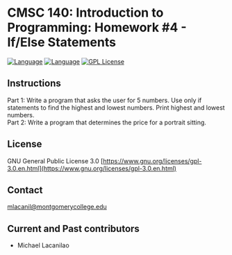 CMSC 140: Introduction to Programming: Homework #4 - If/Else Statements
====

[![Language](https://img.shields.io/badge/language-C++-red.svg)](https://img.shields.io/badge/language-c++-red.svg)
[![Language](https://img.shields.io/badge/C%2B%2B-11-red.svg)](https://img.shields.io/badge/C%2B%2B-11-red.svg)
[![GPL License](https://img.shields.io/badge/license-GPL-blue.svg)](https://opensource.org/licenses/GPL-3.0/)

Instructions
------------

Part 1: Write a program that asks the user for 5 numbers. Use only if statements to find the highest and lowest numbers. Print highest and lowest numbers.<br>
Part 2: Write a program that determines the price for a portrait sitting.

License
-------

GNU General Public License 3.0 [https://www.gnu.org/licenses/gpl-3.0.en.html](https://www.gnu.org/licenses/gpl-3.0.en.html)

Contact
-------

mlacanil@montgomerycollege.edu

Current and Past contributors
-----------------------------

* Michael Lacanilao

